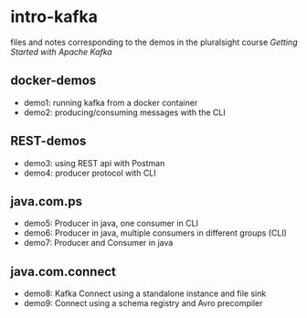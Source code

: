 # intro-kafka

files and notes corresponding to the demos in the pluralsight course *Getting Started with Apache Kafka*

## docker-demos
* demo1: running kafka from a docker container
* demo2: producing/consuming messages with the CLI

## REST-demos
* demo3: using REST api with Postman
* demo4: producer protocol with CLI

## java.com.ps
* demo5: Producer in java, one consumer in CLI
* demo6: Producer in java, multiple consumers in different groups (CLI)
* demo7: Producer and Consumer in java

## java.com.connect
* demo8: Kafka Connect using a standalone instance and file sink
* demo9: Connect using a schema registry and Avro precompiler